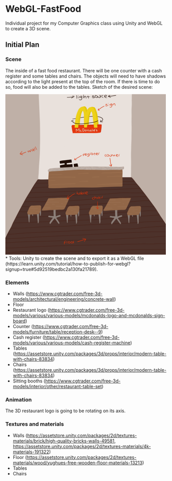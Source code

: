 # WebGL-FastFood
Individual project for my Computer Graphics class using Unity and WebGL to create a 3D scene.

## Initial Plan

### Scene
The inside of a fast food restaurant. There will be one counter with a cash register and some tables and chairs. The objects will need to have shadows according to the light present at the top of the room. If there is time to do so, food will also be added to the tables. Sketch of the desired scene:

<img src="https://github.com/lorena-ang/WebGL-FastFood/blob/main/SceneSketch.png" width="500">
* Tools: Unity to create the scene and to export it as a WebGL file (https://learn.unity.com/tutorial/how-to-publish-for-webgl?signup=true#5d92519bedbc2a130fa21789).

### Elements
  - Walls (https://www.cgtrader.com/free-3d-models/architectural/engineering/concrete-wall)
  - Floor
  - Restaurant logo (https://www.cgtrader.com/free-3d-models/various/various-models/mcdonalds-logo-and-mcdonalds-sign-board)
  - Counter (https://www.cgtrader.com/free-3d-models/furniture/table/reception-desk--9)
  - Cash register (https://www.cgtrader.com/free-3d-models/various/various-models/cash-register-machine)
  - Tables (https://assetstore.unity.com/packages/3d/props/interior/modern-table-with-chairs-83834)
  - Chairs (https://assetstore.unity.com/packages/3d/props/interior/modern-table-with-chairs-83834)
  - Sitting booths (https://www.cgtrader.com/free-3d-models/interior/other/restaurant-table-set)

### Animation
The 3D restaurant logo is going to be rotating on its axis.

### Textures and materials
  - Walls (https://assetstore.unity.com/packages/2d/textures-materials/brick/high-quality-bricks-walls-49581, https://assetstore.unity.com/packages/2d/textures-materials/4k-materials-191322)
  - Floor (https://assetstore.unity.com/packages/2d/textures-materials/wood/yughues-free-wooden-floor-materials-13213)
  - Tables
  - Chairs
